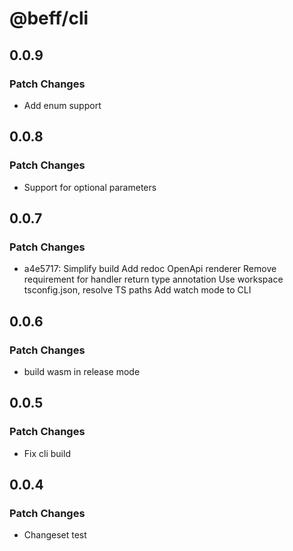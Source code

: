 # @beff/cli

## 0.0.9

### Patch Changes

- Add enum support

## 0.0.8

### Patch Changes

- Support for optional parameters

## 0.0.7

### Patch Changes

- a4e5717: Simplify build
  Add redoc OpenApi renderer
  Remove requirement for handler return type annotation
  Use workspace tsconfig.json, resolve TS paths
  Add watch mode to CLI

## 0.0.6

### Patch Changes

- build wasm in release mode

## 0.0.5

### Patch Changes

- Fix cli build

## 0.0.4

### Patch Changes

- Changeset test
